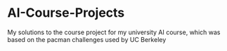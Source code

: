 # AI-Course-Projects
My solutions to the course project for my university AI course, which was based on the pacman challenges used by UC Berkeley
